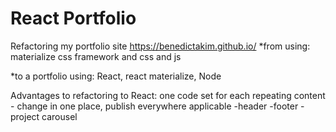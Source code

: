 # React Portfolio

Refactoring my portfolio site https://benedictakim.github.io/
*from using: materialize css framework and css and js 

*to a portfolio using: React, react materialize, Node

Advantages to refactoring to React:
one code set for each repeating content - change in one place, publish everywhere applicable
-header
-footer
-project carousel
